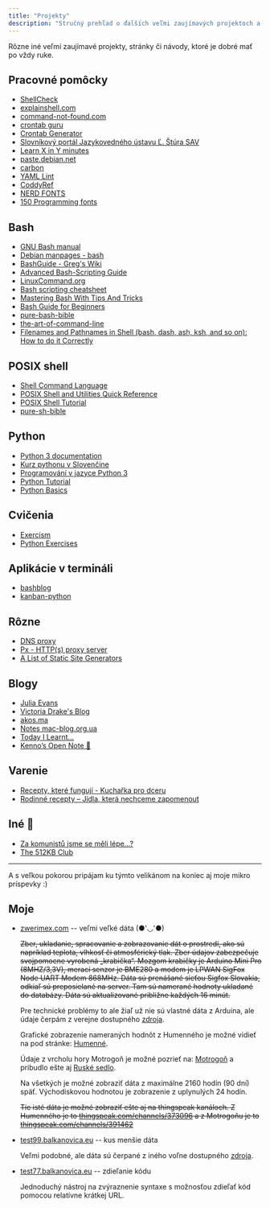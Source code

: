 ```yaml
---
title: "Projekty"
description: "Stručný prehľad o ďalších veľmi zaujímavých projektoch a stránkach."
---
```


Rôzne iné veľmi zaujímavé projekty, stránky či návody, ktoré je dobré mať po vždy ruke.

## Pracovné pomôcky

- [ShellCheck](https://www.shellcheck.net/)
- [explainshell.com](https://explainshell.com/)
- [command-not-found.com](https://command-not-found.com/)
- [crontab guru](https://crontab.guru/)
- [Crontab Generator](https://crontab-generator.org/)
- [Slovníkový portál Jazykovedného ústavu Ľ. Štúra SAV](https://slovnik.juls.savba.sk/)
- [Learn X in Y minutes](https://learnxinyminutes.com/)
- [paste.debian.net](https://paste.debian.net/)
- [carbon](https://carbon.now.sh/)
- [YAML Lint](https://www.yamllint.com/)
- [CoddyRef](https://ref.coddy.tech/)
- [NERD FONTS](https://www.nerdfonts.com/)
- [150 Programming fonts](https://www.programmingfonts.org/)

## Bash

- [GNU Bash manual](https://www.gnu.org/software/bash/manual/)
- [Debian manpages - bash](https://manpages.debian.org/bookworm/bash/bash.1.en.html)
- [BashGuide - Greg's Wiki](https://mywiki.wooledge.org/BashGuide)
- [Advanced Bash-Scripting Guide](https://tldp.org/LDP/abs/html/)
- [LinuxCommand.org](https://linuxcommand.org/)
- [Bash scripting cheatsheet](https://devhints.io/bash)
- [Mastering Bash With Tips And Tricks](https://www.shell-tips.com/bash/#gsc.tab=0)
- [Bash Guide for Beginners](https://linuxreviews.org/Category:Bash_Guide_for_Beginners)
- [pure-bash-bible](https://github.com/dylanaraps/pure-bash-bible)
- [the-art-of-command-line](https://github.com/jlevy/the-art-of-command-line?tab=readme-ov-file)
- [Filenames and Pathnames in Shell (bash, dash, ash, ksh, and so on): How to do it Correctly](https://dwheeler.com/essays/filenames-in-shell.html)

## POSIX shell

- [Shell Command Language](https://pubs.opengroup.org/onlinepubs/9799919799/utilities/V3_chap02.html)
- [POSIX Shell and Utilities Quick Reference](https://shellhaters.org/)
- [POSIX Shell Tutorial](https://www.grymoire.com/Unix/Sh.html)
- [pure-sh-bible](https://github.com/dylanaraps/pure-sh-bible)

## Python

- [Python 3 documentation](https://docs.python.org/3/index.html)
- [Kurz pythonu v Slovenčine](https://www.youtube.com/playlist?list=PLNAMH_0HgWT9kaV-i51FxrsPO9r1YZqxk)
- [Programování v jazyce Python 3](https://howto.py.cz/)
- [Python Tutorial](https://www.w3schools.com/python/default.asp)
- [Python Basics](https://www.pythontutorial.net/python-basics/)

## Cvičenia

- [Exercism](https://exercism.org/dashboard)
- [Python Exercises](https://www.hackinscience.org/exercises/)

## Aplikácie v termináli

- [bashblog](https://github.com/cfenollosa/bashblog)
- [kanban-python](https://github.com/Zaloog/kanban-python)

## Rôzne

- [DNS proxy](https://github.com/AdguardTeam/dnsproxy)
- [Px - HTTP(s) proxy server](https://github.com/genotrance/px)
- [A List of Static Site Generators](https://jamstack.org/generators/)

## Blogy

- [Julia Evans](https://jvns.ca/)
- [Victoria Drake's Blog](https://victoria.dev/blog/)
- [akos.ma](https://akos.ma/)
- [Notes mac-blog.org.ua](https://mac-blog.org.ua/)
- [Today I Learnt…](https://til.codeinthehole.com/)
- [Kenno’s Open Note 👋](https://blog.khmersite.net/)

## Varenie

- [Recepty, které fungují - Kuchařka pro dceru](https://www.kucharkaprodceru.cz/recepty/)
- [Rodinné recepty – Jídla, která nechceme zapomenout](https://www.pixy.cz/kucharka/)

## Iné 🖖

- [Za komunistů jsme se měli lépe…?](https://www.zakomunistu.cz/)
- [The 512KB Club](https://512kb.club/)

---

A s veľkou pokorou pripájam ku týmto velikánom na koniec aj moje mikro príspevky :)

## Moje

- [zwerimex.com](https://zwerimex.com/) -- veľmi veľké dáta (●'◡'●)

    ~~Zber, ukladanie, spracovanie a zobrazovanie dát o prostredí, ako sú napríklad teplota, vlhkosť či atmosférický tlak. Zber údajov zabezpečuje svojpomocne vyrobená „krabička“. Mozgom krabičky je Arduino Mini Pro (8MHZ/3,3V), merací senzor je BME280 a modem je LPWAN SigFox Node UART Modem 868MHz. Dáta sú prenášané sieťou Sigfox Slovakia, odkiaľ sú preposielané na server. Tam sú namerané hodnoty ukladané do databázy. Dáta sú aktualizované približne každých 16 minút.~~

    Pre technické problémy to ale žiaľ už nie sú vlastné dáta z Arduina, ale údaje čerpám z verejne dostupného [zdroja](https://openweathermap.org/current).

    Grafické zobrazenie nameraných hodnôt z Humenného je možné vidieť na pod stránke: [Humenné](https://zwerimex.com/humenne).

    Údaje z vrcholu hory Motrogoň je možné pozrieť na: [Motrogoň](https://zwerimex.com/motrogon) a pribudlo ešte aj [Ruské sedlo](https://zwerimex.com/ruske_sedlo).

    Na všetkých je možné zobraziť dáta z maximálne 2160 hodín (90 dní) späť. Východiskovou hodnotou je zobrazenie z uplynulých 24 hodín.

    ~~Tie isté dáta je možné zobraziť ešte aj na thingspeak kanáloch. Z Humenného je to [thingspeak.com/channels/373096](https://thingspeak.com/channels/373096) a z Motrogoňu je to [thingspeak.com/channels/391462](https://thingspeak.com/channels/391462)~~

- [test99.balkanovica.eu](https://test99.balkanovica.eu/) -- kus menšie dáta

    Veľmi podobné, ale dáta sú čerpané z iného voľne dostupného [zdroja](https://open-meteo.com/).

- [test77.balkanovica.eu](https://test77.balkanovica.eu/) -- zdieľanie kódu

    Jednoduchý nástroj na zvýraznenie syntaxe s možnosťou zdieľať kód pomocou relatívne krátkej URL.
